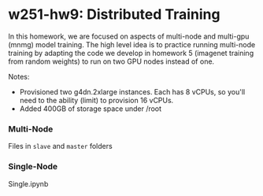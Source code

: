 # w251-hw9: Distributed Training

In this homework, we are focused on aspects of multi-node and multi-gpu (mnmg) model training.
The high level idea is to practice running multi-node training by adapting the code we develop in homework 5 (imagenet training from random weights) to run on two GPU nodes instead of one.

Notes:
* Provisioned two g4dn.2xlarge instances. Each has 8 vCPUs, so you'll need to the ability (limit) to provision 16 vCPUs. 
* Added 400GB of storage space under /root

### Multi-Node
Files in `slave` and `master` folders

### Single-Node
Single.ipynb
